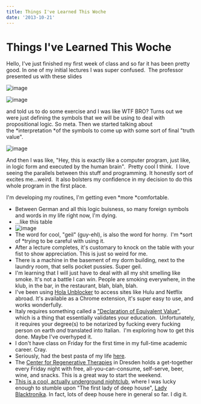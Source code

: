 ```yaml
---
title: Things I've Learned This Woche
date: '2013-10-21'
---
```



Things I've Learned This Woche
==============================

Hello, I've just finished my first week of class and so far it has been
pretty good. In one of my initial lectures I was super confused.  The
professor presented us with these slides

![image](https://66.media.tumblr.com/02edd77cbe046dbd2a8f0960f77b505f/tumblr_inline_mv0psjv5VQ1rctsd6.png)

![image](https://66.media.tumblr.com/9ca4ade2da93880716e341deac0d838a/tumblr_inline_mv0pssdxtY1rctsd6.png)

and told us to do some exercise and I was like WTF BRO? Turns out we
were just defining the symbols that we will be using to deal with
propositional logic. So meta. Then we started talking about
the *interpretation *of the symbols to come up with some sort of final
"truth value".  

![image](https://66.media.tumblr.com/b50d09f413366eb25645c64e099f47aa/tumblr_inline_mv0py7ynZ71rctsd6.png)

And then I was like, "Hey, this is exactly like a computer program, just
like, in logic form and executed by the human brain".  Pretty cool I
think.  I love seeing the parallels between this stuff and programming.
It honestly sort of excites me...weird.  It also bolsters my confidence
in my decision to do this whole program in the first place. 

I'm developing my routines, I'm getting even *more *comfortable.

-   Between German and all this logic buisness, so many foreign symbols
    and words in my life right now, I'm dying.
-   ...like this table
-   ![image](https://66.media.tumblr.com/d22df7ef9ba346469c5f2dd019be1f30/tumblr_inline_mv0pnf07481rctsd6.png)
-   The word for cool, "geil" (guy-ehl), is also the word for horny.
     I\'m *sort of *trying to be careful with using it.
-   After a lecture completes, it's customary to knock on the table with
    your fist to show appreciation. This is just so weird for me.
-   There is a machine in the basement of my dorm building, next to the
    laundry room, that sells pocket pussies. Super geil.
-   I'm learning that I will just have to deal with all my shit smelling
    like smoke. It's not a battle I can win. People are smoking
    everywhere, in the klub, in the bar, in the restaurant, blah, blah,
    blah.  
-   I've been using [Hola Unblocker](https://hola.org/) to access sites
    like Hulu and Netflix abroad. It's available as a Chrome extension,
    it's super easy to use, and works wonderfully.
-   Italy requires something called a ["Declaration of Equivalent
    Value"](http://www.study-in-italy.it/studying/info-07.html), which
    is a thing that essentially validates your education.
     Unfortunately, it requires your degree(s) to be notarized by
    fucking every fucking person on earth *and* translated into Italian.
     I'm exploring how to get this done. Maybe I've overhyped it.
-   I don't have class on Friday for the first time in my full-time
    academic career. Cray.
-   Seriously, had the best pasta of my life
    [here](https://www.google.com/maps/preview#!data=!1m4!1m3!1d3033!2d13.7541004!3d51.0662245!4m29!2m11!1m10!1s0x0%3A0x299e6f5ab7abedd7!3m8!1m3!1d26081603!2d-95.677068!3d37.0625!3m2!1i1024!2i768!4f13.1!5m16!2m15!1m14!1s0x872ba2800ed6ddab%3A0x9cbf3c818ebdaff9!2sSapori+d%60Italia!3m8!1m3!1d26081603!2d-95.677068!3d37.0625!3m2!1i1024!2i768!4f13.1!4m2!3d33.594766!4d-111.713434). 
-   The [Center for Regenerative Therapies](http://www.crt-dresden.de/)
    in Dresden holds a get-together every Friday night with free,
    all-you-can-consume, self-serve, beer, wine, and snacks. This is a
    great way to start the weekend.
-   [This is a cool, actually underground
    nightclub](http://www.sabotage-dresden.de/), where I was lucky
    enough to stumble upon "The first lady of deep house", [Lady
    Blacktronika](https://soundcloud.com/msladyblacktronika). In fact,
    lots of deep house here in general so far. I dig it.

